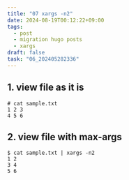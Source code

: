 ```yaml
---
title: "07 xargs -n2"
date: 2024-08-19T00:12:22+09:00
tags:
  - post
  - migration hugo posts
  - xargs
draft: false
task: "06_202405282336"
---
```


## 1. view file as it is
```
# cat sample.txt
1 2 3
4 5 6
```

## 2. view file with max-args
```
$ cat sample.txt | xargs -n2
1 2
3 4
5 6
```
